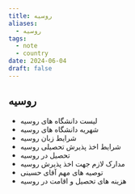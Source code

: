 ```yaml
---
title: روسیه
aliases:
  - روسیه
tags:
  - note
  - country
date: 2024-06-04
draft: false
---
```

## روسیه

- لیست دانشگاه های روسیه
- شهریه دانشگاه های روسیه
- شرایط زبان روسیه
- شرایط اخذ پذیرش تحصیلی روسیه
- تحصیل در روسیه
- مدارک لازم جهت اخذ پذیرش روسیه
- توصیه های مهم آقای حسینی
- هزینه های تحصیل و اقامت در روسیه